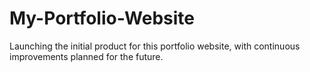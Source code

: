 # My-Portfolio-Website
Launching the initial product for this portfolio website, with continuous improvements planned for the future.
